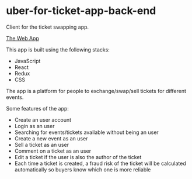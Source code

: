 # uber-for-ticket-app-back-end
Client for the ticket swapping app.

[The Web App](https://uber-for-ticket.netlify.com)

 This app is built using the following stacks:

* JavaScript
* React
* Redux
* CSS

The app is a platform for people to exchange/swap/sell tickets for different events.

Some features of the app:
* Create an user account
* Login as an user
* Searching for events/tickets available without being an user
* Create a new event as an user
* Sell a ticket as an user
* Comment on a ticket as an user
* Edit a ticket if the user is also the author of the ticket
* Each time a ticket is created, a fraud risk of the ticket will be calculated automatically so buyers know which one is more reliable
